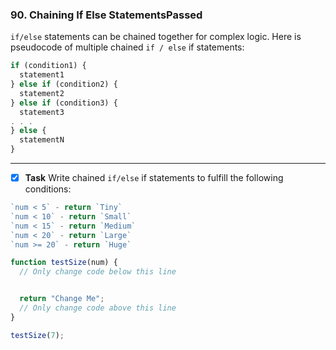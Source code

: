 ### 90. Chaining If Else StatementsPassed
`if/else` statements can be chained together for complex logic. Here is pseudocode of multiple chained `if / else` if statements:
```js
if (condition1) {
  statement1
} else if (condition2) {
  statement2
} else if (condition3) {
  statement3
. . .
} else {
  statementN
}
```
*****************************
- [x] **Task** Write chained `if/else` if statements to fulfill the following conditions:
```js
`num < 5` - return `Tiny`
`num < 10` - return `Small`
`num < 15` - return `Medium`
`num < 20` - return `Large`
`num >= 20` - return `Huge`
```


```js
function testSize(num) {
  // Only change code below this line


  return "Change Me";
  // Only change code above this line
}

testSize(7);
```